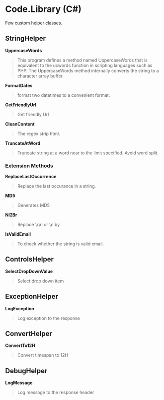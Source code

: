 # Code.Library (C#)
Few custom helper classes.

## StringHelper
**UppercaseWords**
> This program defines a method named UppercaseWords that is equivalent to the ucwords function in scripting languages such as PHP. The UppercaseWords method internally converts the string to a character array buffer.

**FormatDates**
> format two datetimes to a convenient format.

**GetFriendlyUrl**
> Get friendly Url

**CleanContent**
> The regex strip html.

**TruncateAtWord**
> Truncate string at a word near to the limit specified. Avoid word split.
  

### Extension Methods
**ReplaceLastOccurrence**
> Replace the last occurance in a string.

**MD5**
> Generates MD5

**Nl2Br**
> Replace \r\n or \n by <br />

**IsValidEmail**
>  To check whether the string is valid email.

## ControlsHelper 
**SelectDropDownValue**
> Select drop down item

## ExceptionHelper
**LogException**
> Log exception to the response

## ConvertHelper
**ConvertTo12H**
> Convert timespan to 12H

## DebugHelper
**LogMessage**
> Log message to the response header
